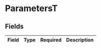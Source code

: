 # ParametersT


## Fields

| Field       | Type        | Required    | Description |
| ----------- | ----------- | ----------- | ----------- |